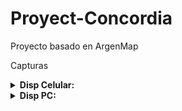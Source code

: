 # Proyect-Concordia
Proyecto basado en ArgenMap

Capturas

<details>
<summary><b>Disp Celular:</b></summary>
<img src="https://i52.servimg.com/u/f52/12/98/31/84/screen12.jpg" weidht="220" height="220">
<img src="https://i52.servimg.com/u/f52/12/98/31/84/screen11.jpg" weidht="220" height="220">
<img src="https://i52.servimg.com/u/f52/12/98/31/84/screen10.jpg" weidht="220" height="220">
<img src="https://i52.servimg.com/u/f52/12/98/31/84/screen13.jpg" weidht="220" height="220">
</details>

<details>
<summary><b>Disp PC:</b></summary>
<img src="https://i52.servimg.com/u/f52/12/98/31/84/screen15.jpg" weidht="600" height="600" >
<img src="https://i52.servimg.com/u/f52/12/98/31/84/screen14.jpg" weidht="600" height="600">
<img src="https://i52.servimg.com/u/f52/12/98/31/84/screen16.jpg" weidht="600" height="600">
<img src="https://i52.servimg.com/u/f52/12/98/31/84/screen17.jpg" weidht="600" height="600">
</details>
